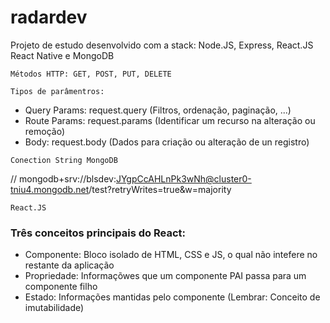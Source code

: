 # radardev
Projeto de estudo desenvolvido com a stack: Node.JS, Express, React.JS React Native e MongoDB

```Métodos HTTP: GET, POST, PUT, DELETE```

```Tipos de parâmentros:```

* Query Params: request.query (Filtros, ordenação, paginação, ...)
* Route Params: request.params (Identificar um recurso na alteração ou remoção)
* Body: request.body (Dados para criação ou alteração de un registro)

```Conection String MongoDB```

// mongodb+srv://blsdev:JYgpCcAHLnPk3wNh@cluster0-tniu4.mongodb.net/test?retryWrites=true&w=majority

```React.JS```

### Três conceitos principais do React:

* Componente: Bloco isolado de HTML, CSS e JS, o qual não intefere no restante da aplicação
* Propriedade: Informaçõwes que um componente PAI passa para um componente filho
* Estado: Informações mantidas pelo componente (Lembrar: Conceito de imutabilidade)


